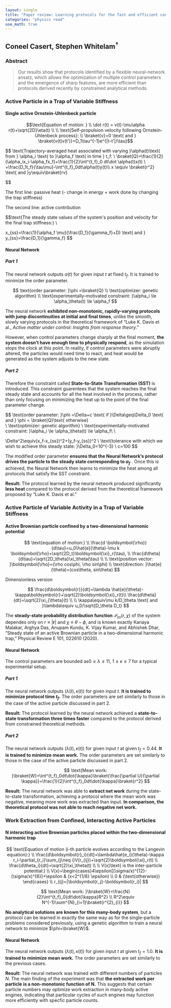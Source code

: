```yaml
---
layout: single
title: "Paper review: Learning protocols for the fast and efficient control of active matter"
categories: "physics read"
use_math: true
---
```


## Coneel Casert, Stephen Whitelam$^\dagger$

### Abstract

> Our results show that protocols identified by a flexible neural-network ansatz, which allows the optimization of multiple control parameters and the emergence of sharp features, are more efficient than protocols derived recently by constrained analytical methods.

### Active Particle in a Trap of Variable Stiffness

#### Single active Ornstein-Uhlenbeck particle

$$\text{Equation of motion: } \\ 
\dot r(t) = v(t)-\mu\alpha r(t)+\sqrt{2D}\eta(t)
\\
\\
\text{Self-propulsion velocity following Ornstein-Uhlenbeck process}: 
\\
\braket{v}=0 \text{ and } \braket{v(t)v(t')}=D_1\tau^{-1}e^{|t-t'|/\tau}$$


$$
\text{Trajectory-averaged heat associated with varying }\alpha(t)\text{ from } \alpha_i \text{ to }\alpha_f \text{ in time } t_f:
\\
\braket{Q}=\frac{1}{2}(\alpha_ix_i-\alpha_fx_f)+\frac{1}{2}\int^{t_f}_0 dt\dot \alpha(t)x(t) \\
+\frac{D_1t_f}{\tau\mu}-\int^{t_f}_0dt\alpha(t)y(t)\\\\
x \equiv \braket{r^2} \text{ and }y\equiv\braket{rv}

$$

The first line: passive heat (- change in energy + work done by changing the trap stiffness)

The second line: active contribution


$$\text{The steady state values of the system's position and velocity for the final trap stiffness:}
\\

x_{ss}=\frac{1}{\alpha_f \mu}(\frac{D_1}{\gamma_f}+D) \text{ and } y_{ss}=\frac{D_1}{\gamma_f}
$$


#### Neural Network

##### Part 1

The neural network outputs $\alpha(t)$ for given input $t$ at fixed $t_f$. It is trained to minimize the order parameter.

$$
\text{order parameter: }\phi =\braket{Q}
\\
\text{optimizer: genetic algorithm}
\\
\text{experimentally-motivated constraint: }\alpha_i \le \alpha_\theta(t) \le \alpha_f
$$

The neural network **exhibited non-monotonic, rapidly-varying protocols with jump discontinuities at initial and final times**, unlike the smooth, slowly varying protocols in the theoretical framework of “Luke K. Davis et al., *Active matter under control: Insights from response theory*.”

However, when control parameters change sharply at the final moment, **the system doesn’t have enough time to physically respond**, as the simulation stops the clock at this point. In reality, if control parameters were abruptly altered, the particles would need time to react, and heat would be generated as the system adjusts to the new state. 



##### Part 2

Therefore the constraint called **State-to-State Transformation (SST)** is introduced. This constraint guarentees that the system reaches the final steady state and accounts for all the heat involved in the process, rather than only focusing on minimizing the heat up to the point of the final parameter change.

$$
\text{order parameter: }\phi =\Delta+c \text{ if }\Delta\geq\Delta_0 \text{ and } \phi = \braket{Q}\text{ otherwise}  
\\
\text{optimizer: genetic algorithm}
\\
\text{experimentally-motivated constraint: }\alpha_i \le \alpha_\theta(t) \le \alpha_f\\
\\

\Delta^2\equiv(x_f-x_{ss})^2+(y_f-y_{ss})^2
\\
\text{tolerance with which we wish to achieve this steady state: }\Delta_0=10^{-3}
\\
c=100
$$


The modified order parameter **ensures that the Neural Network’s protocol drives the particle to the steady state corresponding to  $\alpha_f$** . Once this is achieved, the Neural Network then learns to minimize the heat among all protocols that satisfy the SST constraint.

**Result:** The protocol learned by the neural network produced significantly **less heat** compared to the protocol derived from the theoretical framework proposed by “Luke K. Davis et al.”



### Active Particle of Variable Activity in a Trap of Variable Stiffness

#### Active Brownian particle confined by a two-dimensional harmonic potential

$$
\text{equation of motion:}
\\
\frac{d \boldsymbol{\rho}}{d\tau}=u_0\hat{e}(\theta)-\mu k \boldsymbol{\rho}+\sqrt{2D_t}\boldsymbol{\xi}_r(\tau),
\\
\frac{d\theta}{d\tau}=\sqrt{2D_\theta}\xi_\theta(\tau)
\\
\\
\text{position vector: }\boldsymbol{\rho}=(\rho cos\phi, \rho sin\phi)
\\
\text{direction: }\hat{e}(\theta)=(cos\theta, sin\theta)
$$

Dimensionless version

$$
\frac{d\boldsymbol{r}}{dt}=\lambda \hat{e}(\theta)-\kappa\boldsymbol{r}+\sqrt{2}\boldsymbol{\xi}_r(t)\\
\frac{d\theta}{dt}=\sqrt{2}\xi_{\theta}(t)
\\
\\
\kappa\equiv\mu k/D_\theta \text{ and }\lambda\equiv u_0/\sqrt{D_\theta D_t}
$$

The **steady-state probability distribution function** $\mathcal{P}_{ss}(r, \chi)$ of the system dependes only on $r\equiv|\boldsymbol{r}|$ and $\chi \equiv \theta-\phi$, and is known exactly Kanaya Malakar, Arghya Das, Anupam Kundu, K. Vijay Kumar, and Abhishek Dhar, “Steady state of an active Brownian particle in a two-dimensional harmonic trap,” Physical Review E 101, 022610 (2020).



#### Neural Network

The control parameters are bounded as$0\leq \lambda\leq11,\ 1\leq\kappa\leq7$ for a typical experimental setup.

##### Part 1

The neural network outputs $(\lambda(t), \kappa(t))$ for given input $t$. **It is trained to minimize protocol time $t_f$.** The order parameters are set similarly to those in the case of the active particle discussed in part 2. 

**Result:** The protocol learned by the neural network achieved a **state-to-state transformation three times faster** compared to the protocol derived from constrained theoretical methods.

##### Part 2

The neural network outputs $(\lambda(t), \kappa(t))$ for given input $t$ at given $t_f=0.44$. **It is trained to minimize mean work.** The order parameters are set similarly to those in the case of the active particle discussed in part 2.

$$
\text{Mean work: }\braket{W}=\int^{t_f}_0dt\dot{\kappa}\braket{\frac{\partial U}{\partial \kappa}}=\frac{1}{2}\int^{t_f}_0dt\dot{\kappa}\braket{r^2}
$$

**Result:** The neural network was able to **extract net work** during the state-to-state transformation, achieving a protocol where the mean work was negative, meaning more work was extracted than input. **In comparison, the theoretical protocol was not able to reach negative net work.**



### Work Extraction from Confined, Interacting Active Particles

#### N interacting active Brownian particles placed within the two-dimensional harmonic trap




$$
\text{Equation of motion (i-th particle evolves according to the Langevin equation):}
\\
\frac{d\boldsymbol{r}_i}{dt}=\lambda\hat{e_i}(\theta)-\kappa r_i-\partial_{r_i}\sum_{j\neq i}V(r_{ij})+\sqrt{2}\boldsymbol{\xi}_r(t)
\\
\frac{d\theta_i}{dt}=\sqrt{2}\xi_\theta(t)
\\
\\
V(x)\text{ is the inter-particle potential:}
\\
V(x)=\begin{cases}4\epsilon[(\sigma/x)^{12}-(\sigma/x)^{6}]+\epsilon & (x<2^{1/6} \epsilon)
\\
0 & (\text{otherwise}) \end{cases}
\\
r_{ij}=|\boldsymbol{r_j}-\boldsymbol{r_i}|
$$


$$
\text{Mean work: }\braket{W}=\frac{N}{2}\int^{t_f}_0{dt\dot{\kappa}R^2}
\\
R^2\equiv N^{-1}\sum^{N}_{i=1}\braket{r^{2}_{i}}
$$

**No analytical solutions are known for this many-body system**, but a protocol can be learned in exactly the same way as for the single-particle problems considered previously, using a genetic algorithm to train a neural network to minimize $\phi=\braket{W}$.

#### Neural Network

The neural network outputs $(\lambda(t), \kappa(t))$ for given input $t$ at given $t_f=1.0$. **It is trained to minimize mean work.** The order parameters are set similarly to the previous cases.



**Result:** The neural network was trained with different numbers of particles $N$. The main finding of the experiment was that **the extracted work per particle is a non-monotonic function of N.** This suggests that certain particle numbers may optimize work extraction in many-body active engines, indicating that particular cycles of such engines may function more efficiently with specfic particle counts.
